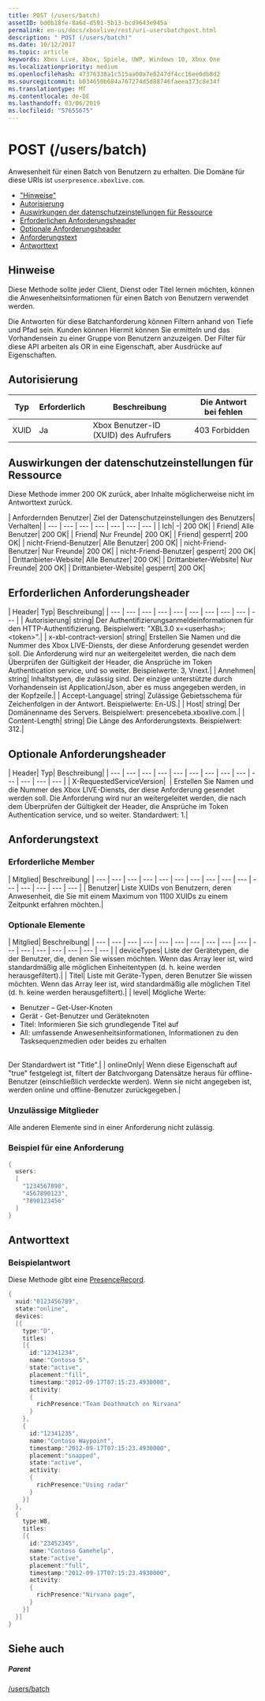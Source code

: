 ```yaml
---
title: POST (/users/batch)
assetID: bd0b18fe-8a6d-d591-5b13-bcd9643e945a
permalink: en-us/docs/xboxlive/rest/uri-usersbatchpost.html
description: " POST (/users/batch)"
ms.date: 10/12/2017
ms.topic: article
keywords: Xbox Live, Xbox, Spiele, UWP, Windows 10, Xbox One
ms.localizationpriority: medium
ms.openlocfilehash: 47376338a1c515aa00a7e0247df4cc16ee0db8d2
ms.sourcegitcommit: b034650b684a767274d5d88746faeea373c8e34f
ms.translationtype: MT
ms.contentlocale: de-DE
ms.lasthandoff: 03/06/2019
ms.locfileid: "57655675"
---
```

# <a name="post-usersbatch"></a>POST (/users/batch)
Anwesenheit für einen Batch von Benutzern zu erhalten.
Die Domäne für diese URIs ist `userpresence.xboxlive.com`.

  * ["Hinweise"](#ID4EV)
  * [Autorisierung](#ID4EAB)
  * [Auswirkungen der datenschutzeinstellungen für Ressource](#ID4EDC)
  * [Erforderlichen Anforderungsheader](#ID4EYF)
  * [Optionale Anforderungsheader](#ID4EGAAC)
  * [Anforderungstext](#ID4EGBAC)
  * [Antworttext](#ID4ESEAC)

<a id="ID4EV"></a>


## <a name="remarks"></a>Hinweise

Diese Methode sollte jeder Client, Dienst oder Titel lernen möchten, können die Anwesenheitsinformationen für einen Batch von Benutzern verwendet werden.

Die Antworten für diese Batchanforderung können Filtern anhand von Tiefe und Pfad sein. Kunden können Hiermit können Sie ermitteln und das Vorhandensein zu einer Gruppe von Benutzern anzuzeigen. Der Filter für diese API arbeiten als OR in eine Eigenschaft, aber Ausdrücke auf Eigenschaften.

<a id="ID4EAB"></a>


## <a name="authorization"></a>Autorisierung

| Typ| Erforderlich| Beschreibung| Die Antwort bei fehlen|
| --- | --- | --- | --- |
| XUID| Ja| Xbox Benutzer-ID (XUID) des Aufrufers| 403 Forbidden|

<a id="ID4EDC"></a>


## <a name="effect-of-privacy-settings-on-resource"></a>Auswirkungen der datenschutzeinstellungen für Ressource

Diese Methode immer 200 OK zurück, aber Inhalte möglicherweise nicht im Antworttext zurück.

| Anfordernden Benutzer| Ziel der Datenschutzeinstellungen des Benutzers| Verhalten|
| --- | --- | --- | --- | --- | --- | --- |
| Ich| -| 200 OK|
| Friend| Alle Benutzer| 200 OK|
| Friend| Nur Freunde| 200 OK|
| Friend| gesperrt| 200 OK|
| nicht-Friend-Benutzer| Alle Benutzer| 200 OK|
| nicht-Friend-Benutzer| Nur Freunde| 200 OK|
| nicht-Friend-Benutzer| gesperrt| 200 OK|
| Drittanbieter-Website| Alle Benutzer| 200 OK|
| Drittanbieter-Website| Nur Freunde| 200 OK|
| Drittanbieter-Website| gesperrt| 200 OK|

<a id="ID4EYF"></a>


## <a name="required-request-headers"></a>Erforderlichen Anforderungsheader

| Header| Typ| Beschreibung|
| --- | --- | --- | --- | --- | --- | --- | --- | --- | --- |
| Autorisierung| string| Der Authentifizierungsanmeldeinformationen für den HTTP-Authentifizierung. Beispielwert: "XBL3.0 x=&lt;userhash>;&lt;token>".|
| x-xbl-contract-version| string| Erstellen Sie Namen und die Nummer des Xbox LIVE-Diensts, der diese Anforderung gesendet werden soll. Die Anforderung wird nur an weitergeleitet werden, die nach dem Überprüfen der Gültigkeit der Header, die Ansprüche im Token Authentication service, und so weiter. Beispielwerte: 3, Vnext.|
| Annehmen| string| Inhaltstypen, die zulässig sind. Der einzige unterstützte durch Vorhandensein ist Application/Json, aber es muss angegeben werden, in der Kopfzeile.|
| Accept-Language| string| Zulässige Gebietsschema für Zeichenfolgen in der Antwort. Beispielwerte: En-US.|
| Host| string| Der Domänenname des Servers. Beispielwert: presencebeta.xboxlive.com.|
| Content-Length| string| Die Länge des Anforderungstexts. Beispielwert: 312.|

<a id="ID4EGAAC"></a>


## <a name="optional-request-headers"></a>Optionale Anforderungsheader

| Header| Typ| Beschreibung|
| --- | --- | --- | --- | --- | --- | --- | --- | --- | --- | --- | --- | --- |
| X-RequestedServiceVersion|  | Erstellen Sie Namen und die Nummer des Xbox LIVE-Diensts, der diese Anforderung gesendet werden soll. Die Anforderung wird nur an weitergeleitet werden, die nach dem Überprüfen der Gültigkeit der Header, die Ansprüche im Token Authentication service, und so weiter. Standardwert: 1.|

<a id="ID4EGBAC"></a>


## <a name="request-body"></a>Anforderungstext

<a id="ID4EMBAC"></a>


### <a name="required-members"></a>Erforderliche Member

| Mitglied| Beschreibung|
| --- | --- | --- | --- | --- | --- | --- | --- | --- | --- | --- | --- | --- | --- | --- |
| Benutzer| Liste XUIDs von Benutzern, deren Anwesenheit, die Sie mit einem Maximum von 1100 XUIDs zu einem Zeitpunkt erfahren möchten.|

<a id="ID4EHCAC"></a>


### <a name="optional-members"></a>Optionale Elemente

| Mitglied| Beschreibung|
| --- | --- | --- | --- | --- | --- | --- | --- | --- | --- | --- | --- | --- | --- | --- | --- | --- |
| deviceTypes| Liste der Gerätetypen, die der Benutzer, die, denen Sie wissen möchten. Wenn das Array leer ist, wird standardmäßig alle möglichen Einheitentypen (d. h. keine werden herausgefiltert).|
| Titel| Liste mit Geräte-Typen, deren Benutzer Sie wissen möchten. Wenn das Array leer ist, wird standardmäßig alle möglichen Titel (d. h. keine werden herausgefiltert).|
| level| Mögliche Werte: <ul><li>Benutzer – Get-User-Knoten</li><li>Gerät - Get-Benutzer und Geräteknoten</li><li>Titel: Informieren Sie sich grundlegende Titel auf</li><li>All: umfassende Anwesenheitsinformationen, Informationen zu den Tasksequenzmedien oder beides zu erhalten</li></ul><br> Der Standardwert ist "Title".|
| onlineOnly| Wenn diese Eigenschaft auf "true" festgelegt ist, filtert der Batchvorgang Datensätze heraus für offline-Benutzer (einschließlich verdeckte werden). Wenn sie nicht angegeben ist, werden online und offline-Benutzer zurückgegeben.|

<a id="ID4E4DAC"></a>


### <a name="prohibited-members"></a>Unzulässige Mitglieder

Alle anderen Elemente sind in einer Anforderung nicht zulässig.

<a id="ID4EIEAC"></a>


### <a name="sample-request"></a>Beispiel für eine Anforderung


```cpp
{
  users:
  [
    "1234567890",
    "4567890123",
    "7890123456"
  ]
}

```


<a id="ID4ESEAC"></a>


## <a name="response-body"></a>Antworttext

<a id="ID4E1EAC"></a>


### <a name="sample-response"></a>Beispielantwort

Diese Methode gibt eine [PresenceRecord](../../json/json-presencerecord.md).


```cpp
{
  xuid:"0123456789",
  state:"online",
  devices:
  [{
    type:"D",
    titles:
    [{
      id:"12341234",
      name:"Contoso 5",
      state:"active",
      placement:"fill",
      timestamp:"2012-09-17T07:15:23.4930000",
      activity:
      {
        richPresence:"Team Deathmatch on Nirvana"
      }
    },
    {
      id:"12341235",
      name:"Contoso Waypoint",
      timestamp:"2012-09-17T07:15:23.4930000",
      placement:"snapped",
      state:"active",
      activity:
      {
        richPresence:"Using radar"
      }
    }]
  },
  {
    type:W8,
    titles:
    [{
      id:"23452345",
      name:"Contoso Gamehelp",
      state:"active",
      placement:"full",
      timestamp:"2012-09-17T07:15:23.4930000",
      activity:
      {
        richPresence:"Nirvana page",
      }
    }]
  }]
}

```


<a id="ID4EKFAC"></a>


## <a name="see-also"></a>Siehe auch

<a id="ID4EMFAC"></a>


##### <a name="parent"></a>Parent

[/users/batch](uri-usersbatch.md)
